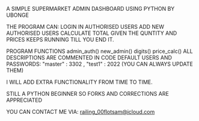 A SIMPLE SUPERMARKET ADMIN DASHBOARD USING PYTHON BY UBONGE

THE PROGRAM CAN: 
    LOGIN IN AUTHORISED USERS
    ADD NEW AUTHORISED USERS
    CALCULATE TOTAL GIVEN THE QUNTITY AND PRICES
KEEPS RUNNING TILL YOU END IT.

PROGRAM FUNCTIONS 
    admin_auth()
    new_admin()
    digits()
    price_calc()
ALL DESCRIPTIONS ARE COMMENTED IN CODE
DEFAULT USERS AND PASSWORDS: "master" : 3302 , "test1" : 2022
(YOU CAN ALWAYS UPDATE THEM)

I WILL ADD EXTRA FUNCTIONALITY FROM TIME TO TIME.

STILL A PYTHON BEGINNER SO FORKS AND CORRECTIONS ARE APPRECIATED

YOU CAN  CONTACT ME VIA: railing_00flotsam@icloud.com
